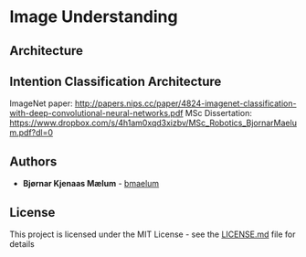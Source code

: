 # Image Understanding 

## Architecture

## Intention Classification Architecture


ImageNet paper: http://papers.nips.cc/paper/4824-imagenet-classification-with-deep-convolutional-neural-networks.pdf
MSc Dissertation: https://www.dropbox.com/s/4h1am0xqd3xizbv/MSc_Robotics_BjornarMaelum.pdf?dl=0

## Authors

* **Bjørnar Kjenaas Mælum** - [bmaelum](https://github.com/bmaelum)

## License

This project is licensed under the MIT License - see the [LICENSE.md](LICENSE.md) file for details
